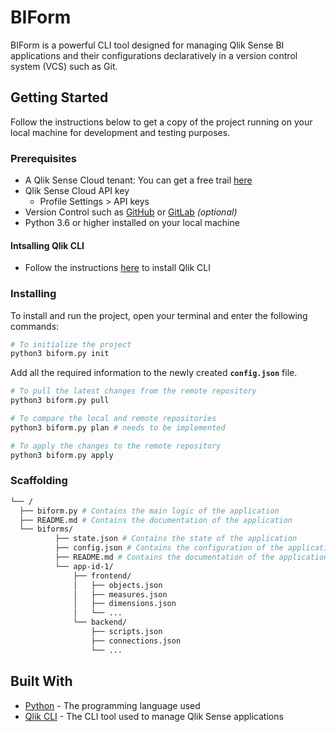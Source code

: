 # BIForm

BIForm is a powerful CLI tool designed for managing Qlik Sense BI applications and their configurations declaratively in a version control system (VCS) such as Git.

## Getting Started

Follow the instructions below to get a copy of the project running on your local machine for development and testing purposes.

### Prerequisites

- A Qlik Sense Cloud tenant: You can get a free trail [here](https://www.qlik.com/us/products/qlik-cloud)
- Qlik Sense Cloud API key
  - Profile Settings > API keys
- Version Control such as [GitHub](https://github.com/) or [GitLab](https://about.gitlab.com/) _(optional)_
- Python 3.6 or higher installed on your local machine

#### Intsalling Qlik CLI

- Follow the instructions [here](https://qlik.dev/toolkits/qlik-cli/install-qlik-cli) to install Qlik CLI

### Installing

To install and run the project, open your terminal and enter the following commands:

```bash
# To initialize the project
python3 biform.py init
```

Add all the required information to the newly created **`config.json`** file.

```bash
# To pull the latest changes from the remote repository
python3 biform.py pull
```

```bash
# To compare the local and remote repositories
python3 biform.py plan # needs to be implemented
```

```bash
# To apply the changes to the remote repository
python3 biform.py apply
```

### Scaffolding

```bash
└── /
  ├── biform.py # Contains the main logic of the application
  ├── README.md # Contains the documentation of the application
  └── biforms/
          ├── state.json # Contains the state of the application
          ├── config.json # Contains the configuration of the application (e.g. Qlik Sense Cloud API key and tenant)
          ├── README.md # Contains the documentation of the application
          └── app-id-1/
              ├── frontend/
              │   ├── objects.json
              │   ├── measures.json
              │   ├── dimensions.json
              │   └── ...
              └── backend/
                  ├── scripts.json
                  ├── connections.json
                  └── ...
```

## Built With

- [Python](https://www.python.org/) - The programming language used
- [Qlik CLI](https://qlik.dev/toolkits/qlik-cli/) - The CLI tool used to manage Qlik Sense applications
